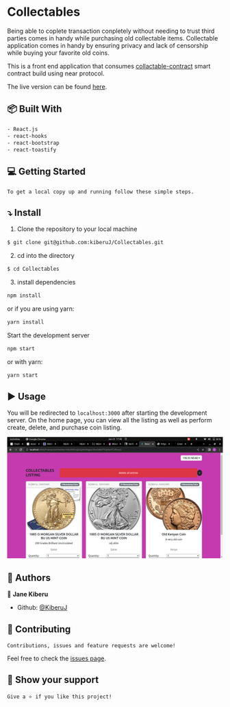 # Collectables

Being able to coplete transaction conpletely without needing to trust third parties comes in handy while purchasing old collectable items. Collectable application comes in handy by ensuring privacy and lack of censorship while buying your favorite old coins.

This is a front end application that consumes [collactable-contract](https://github.com/kiberuJ/collectables-contract) smart contract build using near protocol.

The live version can be found [here]().

## :package: Built With

    - React.js
    - react-hooks
    - react-bootstrap
    - react-toastify

## :computer: Getting Started

    To get a local copy up and running follow these simple steps.

## :arrow_heading_down: Install

1. Clone the repository to your local machine

```sh
$ git clone git@github.com:kiberuJ/Collectables.git
```

2. cd into the directory

```sh
$ cd Collectables
```

3. install dependencies

```sh
npm install
```

or if you are using yarn:

```sh
yarn install
```

Start the development server

```sh
npm start
```

or with yarn:

```sh
yarn start
```

## :arrow_forward: Usage

You will be redirected to `localhost:3000` after starting the development server.
On the home page, you can view all the listing as well as perform create, delete, and purchase coin listing.

<p align="center">
<a href="#">
    <img src="./src/assets/demo.png" alt="home">
  </a>
</p>

## :busts_in_silhouette: Authors

👤 **Jane Kiberu**

- Github: [@KiberuJ](https://github.com/kiberuJ)

## 🤝 Contributing

    Contributions, issues and feature requests are welcome!

Feel free to check the [issues page](../../issues).

## :star2: Show your support

    Give a ⭐️ if you like this project!
